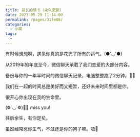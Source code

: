 ```yaml
---
title: 最长的情书（永久更新）
date: 2021-05-29 11:14:00
permalink: /pages/31fe88/
categories:
  - 小窝
tags:
  - 
---
```


有时候想想啊，遇见你真的是花光了所有的运气。(●'◡'●)  

从2019年的年底至今，微信聊天承载了我们恋爱的大部分内容。  

备份与你的一年半时间的微信聊天记录，电脑整整跑了2分钟。🙆‍♂️ 

我们在一起的时间总是美好而又短暂，还好未来时间里都是你。  

很开心你出现在我的生命里。  

(❁´◡`❁)🐎🐑 miss you!

往后余生，有你足矣。  

虽然经常惹你生气，不过还是你的狗子嘛。唔👻
